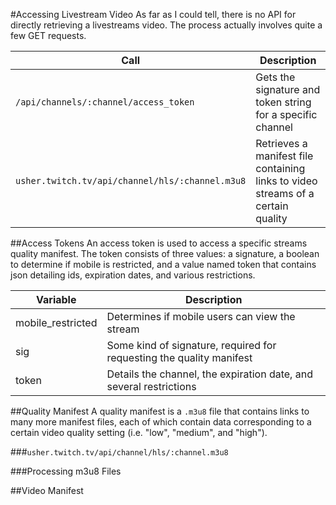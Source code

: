 #Accessing Livestream Video
As far as I could tell, there is no API for directly retrieving a livestreams video. The process actually involves quite a few GET requests. 


| Call | Description |
|------|-------------|
| `/api/channels/:channel/access_token` | Gets the signature and token string for a specific channel |
| `usher.twitch.tv/api/channel/hls/:channel.m3u8` | Retrieves a manifest file containing links to video streams of a certain quality |


##Access Tokens
An access token is used to access a specific streams quality manifest. The token consists of three values: a signature, a boolean to determine if mobile is restricted, and a value named token that contains json detailing ids, expiration dates, and various restrictions.

| Variable | Description |
|----------|-------------|
| mobile_restricted | Determines if mobile users can view the stream |
| sig | Some kind of signature, required for requesting the quality manifest |
| token | Details the channel, the expiration date, and several restrictions|

##Quality Manifest
A quality manifest is a `.m3u8` file that contains links to many more manifest files, each of which contain data corresponding to a certain video quality setting (i.e. "low", "medium", and "high"). 

###`usher.twitch.tv/api/channel/hls/:channel.m3u8`


###Processing m3u8 Files


##Video Manifest